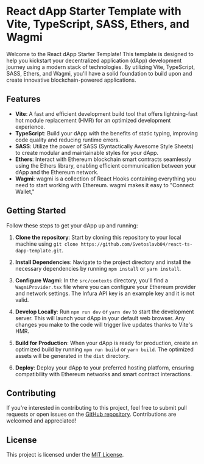 # React dApp Starter Template with Vite, TypeScript, SASS, Ethers, and Wagmi

Welcome to the React dApp Starter Template! This template is designed to help you kickstart your decentralized application (dApp) development journey using a modern stack of technologies. By utilizing Vite, TypeScript, SASS, Ethers, and Wagmi, you'll have a solid foundation to build upon and create innovative blockchain-powered applications.

## Features

- **Vite**: A fast and efficient development build tool that offers lightning-fast hot module replacement (HMR) for an optimized development experience.
- **TypeScript**: Build your dApp with the benefits of static typing, improving code quality and reducing runtime errors.
- **SASS**: Utilize the power of SASS (Syntactically Awesome Style Sheets) to create modular and maintainable styles for your dApp.
- **Ethers**: Interact with Ethereum blockchain smart contracts seamlessly using the Ethers library, enabling efficient communication between your dApp and the Ethereum network.
- **Wagmi**: wagmi is a collection of React Hooks containing everything you need to start working with Ethereum. wagmi makes it easy to "Connect Wallet,"

## Getting Started

Follow these steps to get your dApp up and running:

1. **Clone the repository**: Start by cloning this repository to your local machine using `git clone https://github.com/Svetoslavb04/react-ts-dapp-template.git`.

2. **Install Dependencies**: Navigate to the project directory and install the necessary dependencies by running `npm install` or `yarn install`.

3. **Configure Wagmi**: In the `src/contexts` directory, you'll find a `WagmiProvider.tsx` file where you can configure your Ethereum provider and network settings. The Infura API key is an example key and it is not valid.

4. **Develop Locally**: Run `npm run dev` or `yarn dev` to start the development server. This will launch your dApp in your default web browser. Any changes you make to the code will trigger live updates thanks to Vite's HMR.

5. **Build for Production**: When your dApp is ready for production, create an optimized build by running `npm run build` or `yarn build`. The optimized assets will be generated in the `dist` directory.

6. **Deploy**: Deploy your dApp to your preferred hosting platform, ensuring compatibility with Ethereum networks and smart contract interactions.

## Contributing

If you're interested in contributing to this project, feel free to submit pull requests or open issues on the [GitHub repository](https://github.com/your-username/react-dapp-starter). Contributions are welcomed and appreciated!

## License

This project is licensed under the [MIT License](LICENSE).
